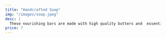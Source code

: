 ```yaml
---
title: "Handcrafted Soap"
img: "/images/soap.jpeg"
desc: |
  These nourishing bars are made with high quality butters and  essential oils. The oils chosen for each delightful smelling bar creates the perfect moisturizing bar with a great lather.
price: 7
---
```

